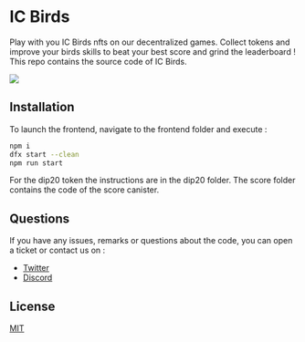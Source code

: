 # IC Birds

Play with you IC Birds nfts on our decentralized games. Collect tokens and improve your birds skills to beat your best score and grind the leaderboard !
This repo contains the source code of IC Birds.

![](https://repository-images.githubusercontent.com/504576532/1d9125df-e234-4d0e-ade7-482fa987b6b8)


## Installation

To launch the frontend, navigate to the frontend folder and execute :

```bash
npm i
dfx start --clean
npm run start
```

For the dip20 token the instructions are in the dip20 folder.
The score folder contains the code of the score canister.


## Questions

If you have any issues, remarks or questions about the code, you can open a ticket or contact us on :
 - [Twitter](https://twitter.com/IC_Birds)
 - [Discord](https://discord.com/invite/Buzfup6hwR)

## License
[MIT](https://choosealicense.com/licenses/mit/)
